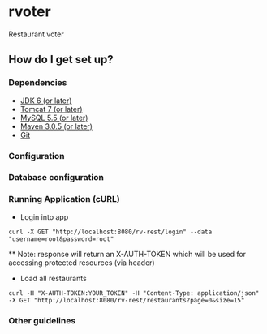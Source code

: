 # rvoter
Restaurant voter

## How do I get set up? ##

### Dependencies ###
* [JDK 6 (or later)](http://www.oracle.com/technetwork/java/javase/downloads/index.html)
* [Tomcat 7 (or later)](http://tomcat.apache.org/index.html)
* [MySQL 5.5 (or later)](https://www.mysql.com/downloads/)
* [Maven 3.0.5 (or later)](https://maven.apache.org/download.cgi)
* [Git](https://git-scm.com/downloads)

### Configuration ###

### Database configuration ###

### Running Application (cURL) ###
* Login into app
```
curl -X GET "http://localhost:8080/rv-rest/login" --data "username=root&password=root"
```
** Note: response will return an X-AUTH-TOKEN which will be used for accessing protected resources (via header)

* Load all restaurants
```
curl -H "X-AUTH-TOKEN:YOUR_TOKEN" -H "Content-Type: application/json" -X GET "http://localhost:8080/rv-rest/restaurants?page=0&size=15"
```

### Other guidelines ###
